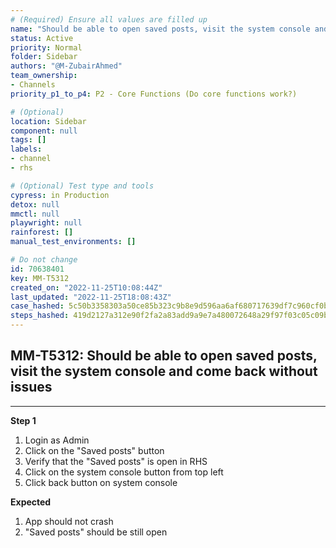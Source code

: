 ```yaml
---
# (Required) Ensure all values are filled up
name: "Should be able to open saved posts, visit the system console and come back without issues"
status: Active
priority: Normal
folder: Sidebar
authors: "@M-ZubairAhmed"
team_ownership: 
- Channels
priority_p1_to_p4: P2 - Core Functions (Do core functions work?)

# (Optional)
location: Sidebar
component: null
tags: []
labels: 
- channel
- rhs

# (Optional) Test type and tools
cypress: in Production
detox: null
mmctl: null
playwright: null
rainforest: []
manual_test_environments: []

# Do not change
id: 70638401
key: MM-T5312
created_on: "2022-11-25T10:08:44Z"
last_updated: "2022-11-25T18:08:43Z"
case_hashed: 5c50b3358303a50ce85b323c9b8e9d596aa6af680717639df7c960cf0b736599c1608821e5e69efcac297b496b36e1ef
steps_hashed: 419d2127a312e90f2fa2a83add9a9e7a480072648a29f97f03c05c09b84b3f115ad970350a8bfca87ea32df1d13dd8ef
---
```


<!-- (Auto-generated) Based on frontmatter's "key" and "name" -->

## MM-T5312: Should be able to open saved posts, visit the system console and come back without issues

---

**Step 1**

1. Login as Admin
2. Click on the "Saved posts" button
3. Verify that the "Saved posts" is open in RHS
4. Click on the system console button from top left
5. Click back button on system console

**Expected**

1. App should not crash
2. "Saved posts" should be still open
